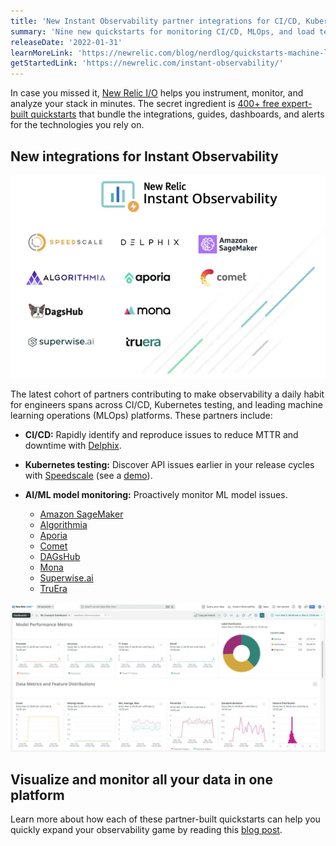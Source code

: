 ```yaml
---
title: 'New Instant Observability partner integrations for CI/CD, Kubernetes, and machine learning' 
summary: 'Nine new quickstarts for monitoring CI/CD, MLOps, and load testing' 
releaseDate: '2022-01-31' 
learnMoreLink: 'https://newrelic.com/blog/nerdlog/quickstarts-machine-learning-kubernetes-cicd' 
getStartedLink: 'https://newrelic.com/instant-observability/'
---
```

In case you missed it, [New Relic I/O](https://docs.newrelic.com/whats-new/2021/10/instant-observability-10-13-21) helps you instrument, monitor, and analyze your stack in minutes. The secret ingredient is [400+ free expert-built quickstarts](https://newrelic.com/instant-observability/) that bundle the integrations, guides, dashboards, and alerts for the technologies you rely on. 

## New integrations for Instant Observability

![Partners contributing quickstarts to Instant Observability](./images/io-partner-quickstarts.webp "Partners contributing quickstarts to Instant Observability")

The latest cohort of partners contributing to make observability a daily habit for engineers spans across CI/CD, Kubernetes testing, and leading machine learning operations (MLOps) platforms. These partners include:

* **CI/CD:** Rapidly identify and reproduce issues to reduce MTTR and downtime with [Delphix](https://newrelic.com/instant-observability/delphix/98f77308-4ac3-4c55-bc56-eb9d12f52ab7/).

* **Kubernetes testing:** Discover API issues earlier in your release cycles with [Speedscale](https://newrelic.com/instant-observability/speedscale/c4512294-8f81-4efa-8f28-6c1db28d288c/) (see a [demo](https://newrelic.com/blog/how-to-relic/speedscale-load-testing-observability#toc-speedscale-quickstart-demo)).

* **AI/ML model monitoring:** Proactively monitor ML model issues.
  * [Amazon SageMaker](https://newrelic.com/instant-observability/mlops-sagemaker/cee03961-f9e3-46e1-89fd-70a626cfe8ce/)
  * [Algorithmia](https://newrelic.com/instant-observability/mlops-algorithmia/d0e829a6-ede4-4933-9065-9f0c56f8aa7e/)
  * [Aporia](https://newrelic.com/instant-observability/mlops-aporia/879a5e0d-eda0-4af9-aa73-08e49a8a46c8/)
  * [Comet](https://newrelic.com/instant-observability/mlops-comet/dda42643-7efa-4ae3-8cad-5b4406e874e0/)
  * [DAGsHub](https://newrelic.com/instant-observability/mlops-dagshub/7ada1bce-43e4-4e32-a16d-58c71ecffaed/)
  * [Mona](https://newrelic.com/instant-observability/mlops-monalabs/99df45ed-c710-4f21-80f8-b519101e0000/)
  * [Superwise.ai](https://newrelic.com/instant-observability/superwise-mlops/6c61cb57-c966-4435-b46c-f96b568d9873/)
  * [TruEra](https://newrelic.com/instant-observability/truera/81402789-9ae9-4cbd-8686-4d2d4de8951f/)

![Dashboard with model performance metrics](./images/performance-metrics.webp "Dashboard with model performance metrics")

## Visualize and monitor all your data in one platform

Learn more about how each of these partner-built quickstarts can help you quickly expand your observability game by reading this [blog post](https://newrelic.com/blog/nerdlog/quickstarts-machine-learning-kubernetes-cicd). 